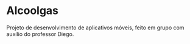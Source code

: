 # Alcoolgas
Projeto de desenvolvimento de aplicativos móveis, feito em grupo com auxílio do professor Diego. 
